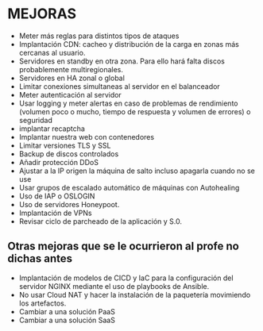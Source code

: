 # MEJORAS
- Meter más reglas para distintos tipos de ataques
- Implantación CDN: cacheo y distribución de la carga en zonas más cercanas al usuario.
- Servidores en standby en otra zona. Para ello hará falta discos probablemente multiregionales.
- Servidores en HA zonal o global
- Limitar conexiones simultaneas al servidor en el balanceador
- Meter autenticación al servidor
- Usar logging y meter alertas en caso de problemas de rendimiento (volumen poco o mucho, tiempo de respuesta y volumen de errores) o seguridad
- implantar recaptcha
- Implantar nuestra web con contenedores
- Limitar versiones TLS y SSL
- Backup de discos controlados
- Añadir protección DDoS
- Ajustar a la IP origen la máquina de salto incluso apagarla cuando no se use
- Usar grupos de escalado automático de máquinas con Autohealing
- Uso de IAP o OSLOGIN
- Uso de servidores Honeypoot.
- Implantación de VPNs
- Revisar ciclo de parcheado de la aplicación y S.0.

## Otras mejoras que se le ocurrieron al profe no dichas antes
- Implantación de modelos de CICD y IaC para la configuración del servidor NGINX mediante el uso de playbooks de Ansible.
- No usar Cloud NAT y hacer la instalación de la paquetería movimiendo los artefactos.
- Cambiar a una solución PaaS
- Cambiar a una solución SaaS

